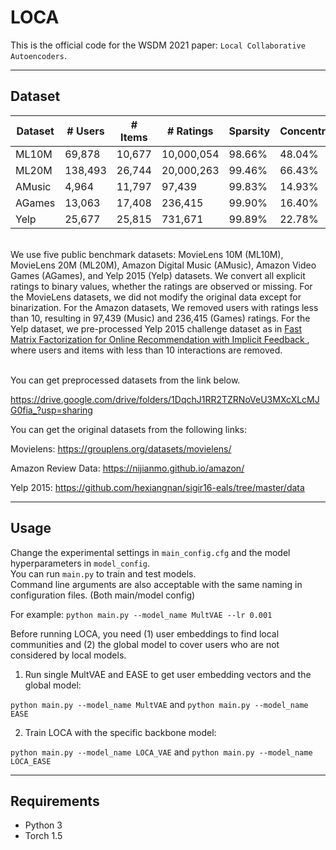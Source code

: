 # LOCA
This is the official code for the WSDM 2021 paper: `Local Collaborative Autoencoders`. 

---

## Dataset

<table class="tg">
<thead>
  <tr>
    <th class="tg-0pky">Dataset</th>
    <th class="tg-dvpl"># Users</th>
    <th class="tg-dvpl"># Items</th>
    <th class="tg-dvpl"># Ratings</th>
    <th class="tg-dvpl">Sparsity</th>
    <th class="tg-dvpl">Concentration</th>
  </tr>
</thead>
<tbody>
  <tr>
    <td class="tg-0pky">ML10M</td>
    <td class="tg-dvpl">69,878</td>
    <td class="tg-dvpl">10,677</td>
    <td class="tg-dvpl">10,000,054</td>
    <td class="tg-dvpl">98.66%</td>
    <td class="tg-dvpl">48.04%</td>
  </tr>
  <tr>
    <td class="tg-0pky">ML20M</td>
    <td class="tg-dvpl">138,493</td>
    <td class="tg-dvpl">26,744</td>
    <td class="tg-dvpl">20,000,263</td>
    <td class="tg-dvpl">99.46%</td>
    <td class="tg-dvpl">66.43%</td>
  </tr>
  <tr>
    <td class="tg-0pky">AMusic</td>
    <td class="tg-dvpl">4,964</td>
    <td class="tg-dvpl">11,797</td>
    <td class="tg-dvpl">97,439</td>
    <td class="tg-dvpl">99.83%</td>
    <td class="tg-dvpl">14.93%</td>
  </tr>
  <tr>
    <td class="tg-0pky">AGames</td>
    <td class="tg-dvpl">13,063</td>
    <td class="tg-dvpl">17,408</td>
    <td class="tg-dvpl">236,415</td>
    <td class="tg-dvpl">99.90%</td>
    <td class="tg-dvpl">16.40%</td>
  </tr>
  <tr>
    <td class="tg-0pky">Yelp</td>
    <td class="tg-dvpl">25,677</td>
    <td class="tg-dvpl">25,815</td>
    <td class="tg-dvpl">731,671</td>
    <td class="tg-dvpl">99.89%</td>
    <td class="tg-dvpl">22.78%</td>
  </tr>
</tbody>
</table>
<br>
We use five public benchmark datasets: MovieLens 10M (ML10M), MovieLens 20M (ML20M), Amazon Digital Music (AMusic), Amazon Video Games (AGames), and Yelp 2015 (Yelp) datasets. We convert all explicit ratings to binary values, whether the ratings are observed or missing. For the MovieLens datasets, we did not modify the original data except for binarization. For the Amazon datasets, We removed users with ratings less than
10, resulting in 97,439 (Music) and 236,415 (Games) ratings. For the Yelp dataset, we pre-processed Yelp 2015 challenge dataset as in <A href='https://github.com/hexiangnan/sigir16-eals'> Fast Matrix Factorization for Online Recommendation with Implicit Feedback </A>, where users and items with less than 10 interactions are
removed.
<br>
<br>

You can get preprocessed datasets from the link below.
<!-- Preprocessed Datasets -->
https://drive.google.com/drive/folders/1DqchJ1RR2TZRNoVeU3MXcXLcMJG0fia_?usp=sharing

You can get the original datasets from the following links:
<!-- Movielens -->
Movielens: https://grouplens.org/datasets/movielens/

<!-- Amazon review -->
Amazon Review Data: https://nijianmo.github.io/amazon/

<!-- Yelp -->
Yelp 2015: https://github.com/hexiangnan/sigir16-eals/tree/master/data

---

## Usage
Change the experimental settings in `main_config.cfg` and the model hyperparameters in `model_config`. </br>
You can run `main.py` to train and test models. </br>
Command line arguments are also acceptable with the same naming in configuration files. (Both main/model config)

For example: ```python main.py --model_name MultVAE --lr 0.001```

Before running LOCA, you need (1) user embeddings to find local communities and (2) the global model to cover users who are not considered by local models. </br>
1. Run single MultVAE and EASE to get user embedding vectors and the global model: 

`python main.py --model_name MultVAE` and `python main.py --model_name EASE`

2. Train LOCA with the specific backbone model:

`python main.py --model_name LOCA_VAE` and `python main.py --model_name LOCA_EASE` 

---

## Requirements
- Python 3
- Torch 1.5

<!-- ## Citation
Please cite our papaer:
```
@inproceedings{
} 
``` -->
